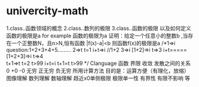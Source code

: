 # univercity-math
1.class..函数领域的概念
2.class..数列的极限
3.class..函数的极限 以及如何定义函数的极限是a 
for example 函数的极限为a 证明：给定一个任意小的整数b ,当存在一个正整数N，且n>N,恒有函数 |f(x)-a|<b 则函数f(x)的极限是a
/*1=>i   question:1+2+3+4+5.........
2=>t                                                                                     t=1
i+t=>i //1+2 3=>i  [1+2]=>i t=>3  i+t=====[1+2+3]=>i t=>4                                
t+1=>t                                                                                   t=2 
t>99                                                                                     i+t=i
                                                                                         t+1=t
                                                                                        t>99 */ Clanguage 
函数 界限 收敛 发散之间的关系    0 +0 -0 无穷 正无穷 负无穷
所用计算方法 目的是：运算方便（有理化，放缩）  图像理解 数列理解 数轴理解 趋近x0单侧极限
极限单一性 有界性 有限不影响 等
